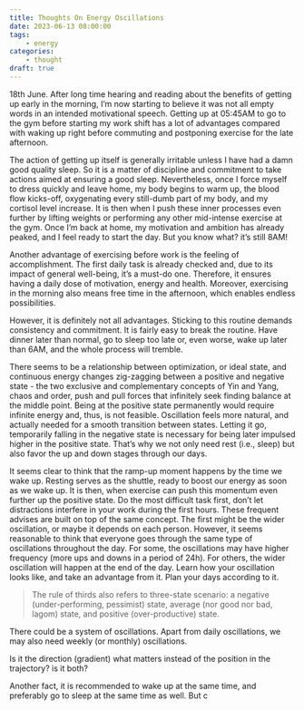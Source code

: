 ```yaml
---
title: Thoughts On Energy Oscillations
date: 2023-06-13 08:00:00
tags:
    - energy
categories:
    - thought
draft: true
---
```


18th June. After long time hearing and reading about the benefits of getting up early in the morning, I’m now starting to believe it was not all empty words in an intended motivational speech. Getting up at 05:45AM to go to the gym before starting my work shift has a lot of advantages compared with waking up right before commuting and postponing exercise for the late afternoon.

The action of getting up itself is generally irritable unless I have had a damn good quality sleep. So it is a matter of discipline and commitment to take actions aimed at ensuring a good sleep. Nevertheless, once I force myself to dress quickly and leave home, my body begins to warm up, the blood flow kicks-off, oxygenating every still-dumb part of my body, and my cortisol level increase. It is then when I push these inner processes even further by lifting weights or performing any other mid-intense exercise at the gym. Once I’m back at home, my motivation and ambition has already peaked, and I feel ready to start the day. But you know what? it’s still 8AM!

Another advantage of exercising before work is the feeling of accomplishment. The first daily task is already checked and, due to its impact of general well-being, it’s a must-do one. Therefore, it ensures having a daily dose of motivation, energy and health. Moreover, exercising in the morning also means free time in the afternoon, which enables endless possibilities.

However, it is definitely not all advantages. Sticking to this routine demands consistency and commitment. It is fairly easy to break the routine. Have dinner later than normal, go to sleep too late or, even worse, wake up later than 6AM, and the whole process will tremble.

There seems to be a relationship between optimization, or ideal state, and continuous energy changes zig-zagging between a positive and negative state - the two exclusive and complementary concepts of Yin and Yang, chaos and order, push and pull forces that infinitely seek finding balance at the middle point. Being at the positive state permanently would require infinite energy and, thus, is not feasible. Oscillation feels more natural, and actually needed for a smooth transition between states. Letting it go, temporarily falling in the negative state is necessary for being later impulsed higher in the positive state. That’s why we not only need rest (i.e., sleep) but also favor the up and down stages through our days.

It seems clear to think that the ramp-up moment happens by the time we wake up. Resting serves as the shuttle, ready to boost our energy as soon as we wake up. It is then, when exercise can push this momentum even further up the positive state. Do the most difficult task first, don’t let distractions interfere in your work during the first hours. These frequent advises are built on top of the same concept. The first might be the wider oscillation, or maybe it depends on each person. However, it seems reasonable to think that everyone goes through the same type of oscillations throughout the day. For some, the oscillations may have higher frequency (more ups and downs in a period of 24h). For others, the wider oscillation will happen at the end of the day. Learn how your oscillation looks like, and take an advantage from it. Plan your days according to it.

> The rule of thirds also refers to three-state scenario: a negative (under-performing, pessimist) state, average (nor good nor bad, lagom) state, and positive (over-productive) state.
> 

There could be a system of oscillations. Apart from daily oscillations, we may also need weekly (or monthly) oscillations. 

Is it the direction (gradient) what matters instead of the position in the trajectory? is it both?

Another fact, it is recommended to wake up at the same time, and preferably go to sleep at the same time as well. But c